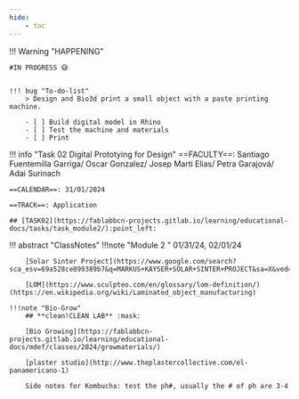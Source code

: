 ```yaml
---
hide:
    - toc
---
```




!!! Warning "HAPPENING"  
    
    #IN PROGRESS 😅


    !!! bug "To-do-list"
        > Design and Bio3d print a small object with a paste printing machine.

        - [ ] Build digital model in Rhino
        - [ ] Test the machine and materials
        - [ ] Print
    
!!! info "Task 02 Digital Prototying for Design"
    ==FACULTY==: Santiago Fuentemilla Garriga/ Oscar Gonzalez/ Josep Marti Elias/ Petra Garajová/ Adai Surinach

    ==CALENDAR==: 31/01/2024 

    ==TRACK==: Application

    ## [TASK02](https://fablabbcn-projects.gitlab.io/learning/educational-docs/tasks/task_module2/):point_left:

!!! abstract "ClassNotes"
    !!!note "Module 2 "
        01/31/24, 02/01/24


        [Solar Sinter Project](https://www.google.com/search?sca_esv=69a528ce899389b7&q=MARKUS+KAYSER+SOLAR+SINTER+PROJECT&sa=X&ved=2ahUKEwj1sMKWrYeEAxXfRKQEHexvDvkQ7xYoAHoECAgQAg&biw=1280&bih=664&dpr=2#fpstate=ive&vld=cid:82d17511,vid:ptUj8JRAYu8,st:0)

        [LOM](https://www.sculpteo.com/en/glossary/lom-definition/)(https://en.wikipedia.org/wiki/Laminated_object_manufacturing)

    !!!note "Bio-Grow"
        ## **clean!CLEAN LAB** :mask:

        [Bio Growing](https://fablabbcn-projects.gitlab.io/learning/educational-docs/mdef/classes/2024/growmaterials/)

        [plaster studio](http://www.theplastercollective.com/el-panamericano-1)
        
        Side notes for Kombucha: test the ph#, usually the # of ph are 3-4

